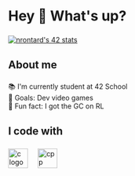 <h1 align="left">Hey 👋 What's up?</h1>

###

<p align="left"><a href="https://github.com/oakoudad/badge42"><img src="https://badge.mediaplus.ma/greenbinary/nrontard?1337Badge=off&UM6P=off" alt="nrontard's 42 stats" /></a></p>

###

<h2 align="left">About me</h2>

###

<p align="left">📚 I'm currently student at 42 School<br>🎯 Goals: Dev video games<br>🎲 Fun fact: I got the GC on RL</p>

###

<h2 align="left">I code with</h2>

###

<div align="left">
  <img src="https://cdn.jsdelivr.net/gh/devicons/devicon/icons/c/c-original.svg" height="40" alt="c logo"  />
  <img width="12" />
  <img src="https://cdn.jsdelivr.net/gh/devicons/devicon/icons/cplusplus/cplusplus-o.svg" height="40" alt="cpp logo"  />
</div>

###
